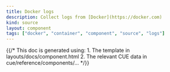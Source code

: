 ```yaml
---
title: Docker logs
description: Collect logs from [Docker](https://docker.com)
kind: source
layout: component
tags: ["docker", "container", "component", "source", "logs"]
---
```


{{/* This doc is generated using:
     1. The template in layouts/docs/component.html
     2. The relevant CUE data in cue/reference/components/... */}}
